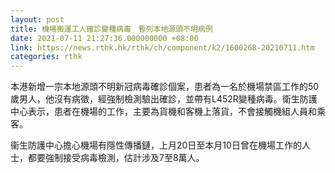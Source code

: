 ```yaml
---
layout: post
title: 機場搬運工人確診變種病毒　暫列本地源頭不明病例
date: 2021-07-11 21:27:36.000000000 +08:00
link: https://news.rthk.hk/rthk/ch/component/k2/1600268-20210711.htm
categories: rthk
---
```


本港新增一宗本地源頭不明新冠病毒確診個案，患者為一名於機場禁區工作的50歲男人，他沒有病徵，經強制檢測驗出確診，並帶有L452R變種病毒。衛生防護中心表示，患者在機場的工作，主要為貨機和客機上落貨，不會接觸機組人員和乘客。

衞生防護中心擔心機場有隱性傳播鏈，上月20日至本月10日曾在機場工作的人士，都要強制接受病毒檢測，估計涉及7至8萬人。
